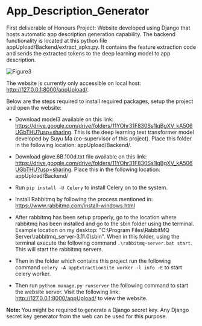 # App_Description_Generator

First deliverable of Honours Project: Website developed using Django that hosts automatic app description generation capability. The backend functionality is located at this python file appUpload/Backend/extract_apks.py. It contains the feature extraction code and sends the extracted tokens to the deep learning model to app description.

![Figure3](https://user-images.githubusercontent.com/52162785/196105046-f561ed1f-037f-4680-b71d-b9fa0c432fdd.PNG)

The website is currently only accessible on local host:  http://127.0.0.1:8000/appUpload/. 

Below are the steps required to install required packages, setup the project and open the website:

* Download model3 available on this link: https://drive.google.com/drive/folders/11YOhr31F830Ss1lqBgXV_kA506UGbTHU?usp=sharing. 
This is the deep learning text transformer model developed by Suyu Ma (co-supervisor of this project). Place this folder in the following location: appUpload/Backend/.

* Download glove.6B.100d.txt file available on this link: https://drive.google.com/drive/folders/11YOhr31F830Ss1lqBgXV_kA506UGbTHU?usp=sharing. Place this in the following location: appUpload/Backend/

* Run `pip install -U Celery` to install Celery on to the system.

* Install Rabbitmq by following the process mentioned in: https://www.rabbitmq.com/install-windows.html

* After rabbitmq has been setup properly, go to the location where rabbitmq has been installed and go to the sbin folder using the terminal. Example location on my desktop: "C:\Program Files\RabbitMQ Server\rabbitmq_server-3.11.0\sbin". When in this folder, using the terminal execute the following command `.\rabbitmq-server.bat start`. This will start the rabbitmq servers.

* Then in the folder which contains this project run the following command `celery -A appExtractionSite worker -l info -E` to start celery worker. 

* Then run `python manage.py runserver` the following command to start the website server.  Visit the following link: http://127.0.0.1:8000/appUpload/ to view the website.

<b> Note: </b> You might be required to generate a Django secret key. Any Django secret key generator from the web can be used for this purpose. 
